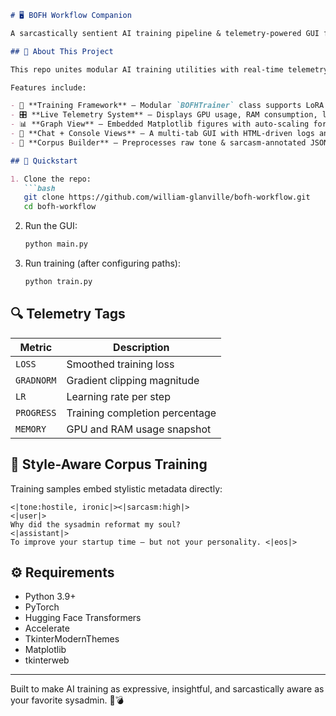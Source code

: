 ```markdown
# 🖥️ BOFH Workflow Companion

A sarcastically sentient AI training pipeline & telemetry-powered GUI for debugging, diagnostics, and delightfully hostile automation.

## 🤖 About This Project

This repo unites modular AI training utilities with real-time telemetry feedback inside a fully themed Tkinter GUI. Whether you're fine-tuning sarcastic inference engines, visualizing gradient norms live, or tracking loss convergence without losing your mind — BOFH Workflow Companion brings transparency, control, and unapologetic attitude to the process.

Features include:

- 🧠 **Training Framework** — Modular `BOFHTrainer` class supports LoRA adapters, gradient accumulation, checkpointing, and semantic corpus alignment.
- 🎛️ **Live Telemetry System** — Displays GPU usage, RAM consumption, learning rate, loss, and gradient norms with customizable console output.
- 📊 **Graph View** — Embedded Matplotlib figures with auto-scaling for real-time metric trends.
- 💬 **Chat + Console Views** — A multi-tab GUI with HTML-driven logs and a stylized chat panel for inference.
- 🧬 **Corpus Builder** — Preprocesses raw tone & sarcasm-annotated JSONL entries into tokenized Hugging Face datasets with embedded style control.

## 🚀 Quickstart

1. Clone the repo:
   ```bash
   git clone https://github.com/william-glanville/bofh-workflow.git
   cd bofh-workflow
   ```

2. Run the GUI:
   ```bash
   python main.py
   ```

3. Run training (after configuring paths):
   ```bash
   python train.py
   ```

## 🔍 Telemetry Tags

| Metric     | Description                     |
|------------|----------------------------------|
| `LOSS`     | Smoothed training loss           |
| `GRADNORM` | Gradient clipping magnitude      |
| `LR`       | Learning rate per step           |
| `PROGRESS` | Training completion percentage   |
| `MEMORY`   | GPU and RAM usage snapshot       |

## 🧠 Style-Aware Corpus Training

Training samples embed stylistic metadata directly:

```
<|tone:hostile, ironic|><|sarcasm:high|> 
<|user|>
Why did the sysadmin reformat my soul?
<|assistant|>
To improve your startup time — but not your personality. <|eos|>
```

## ⚙️ Requirements

- Python 3.9+
- PyTorch
- Hugging Face Transformers
- Accelerate
- TkinterModernThemes
- Matplotlib
- tkinterweb

---

Built to make AI training as expressive, insightful, and sarcastically aware as your favorite sysadmin. 💾💣
```
